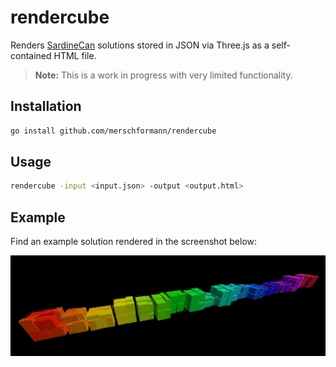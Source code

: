 # rendercube

Renders [SardineCan](https://github.com/merschformann/sardine-can) solutions stored in JSON via Three.js as a self-contained HTML file.

> **Note:** This is a work in progress with very limited functionality.

## Installation

```bash
go install github.com/merschformann/rendercube
```

## Usage

```bash
rendercube -input <input.json> -output <output.html>
```

## Example

Find an example solution rendered in the screenshot below:

![Example](material/preview.png)
